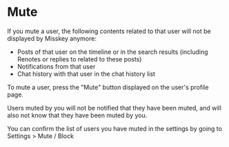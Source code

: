 # Mute

If you mute a user, the following contents related to that user will not be displayed by Misskey anymore:

* Posts of that user on the timeline or in the search results (including Renotes or replies to related to these posts)
* Notifications from that user
* Chat history with that user in the chat history list

To mute a user, press the "Mute" button displayed on the user's profile page.

Users muted by you will not be notified that they have been muted, and will also not know that they have been muted by you.

You can confirm the list of users you have muted in the settings by going to Settings > Mute / Block
